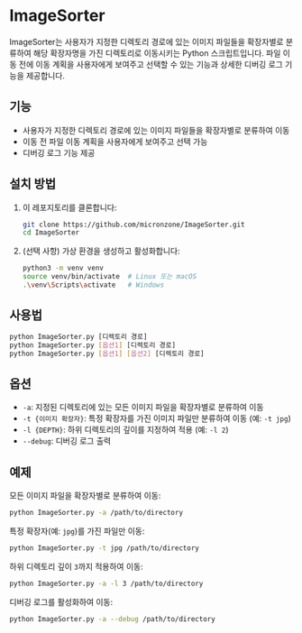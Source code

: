 # ImageSorter

ImageSorter는 사용자가 지정한 디렉토리 경로에 있는 이미지 파일들을 확장자별로 분류하여 해당 확장자명을 가진 디렉토리로 이동시키는 Python 스크립트입니다. 파일 이동 전에 이동 계획을 사용자에게 보여주고 선택할 수 있는 기능과 상세한 디버깅 로그 기능을 제공합니다.

## 기능
- 사용자가 지정한 디렉토리 경로에 있는 이미지 파일들을 확장자별로 분류하여 이동
- 이동 전 파일 이동 계획을 사용자에게 보여주고 선택 가능
- 디버깅 로그 기능 제공

## 설치 방법

1. 이 레포지토리를 클론합니다:
    ```sh
    git clone https://github.com/micronzone/ImageSorter.git
    cd ImageSorter
    ```

2. (선택 사항) 가상 환경을 생성하고 활성화합니다:
    ```sh
    python3 -m venv venv
    source venv/bin/activate  # Linux 또는 macOS
    .\venv\Scripts\activate   # Windows
    ```

## 사용법
```bash
python ImageSorter.py [디렉토리 경로]
python ImageSorter.py [옵션1] [디렉토리 경로]
python ImageSorter.py [옵션1] [옵션2] [디렉토리 경로]
```

## 옵션
- `-a`: 지정된 디렉토리에 있는 모든 이미지 파일을 확장자별로 분류하여 이동
- `-t {이미지 확장자}`: 특정 확장자를 가진 이미지 파일만 분류하여 이동 (예: `-t jpg`)
- `-l {DEPTH}`: 하위 디렉토리의 깊이를 지정하여 적용 (예: `-l 2`)
- `--debug`: 디버깅 로그 출력

## 예제

모든 이미지 파일을 확장자별로 분류하여 이동:

```sh
python ImageSorter.py -a /path/to/directory

```

특정 확장자(예: `jpg`)를 가진 파일만 이동:
```sh
python ImageSorter.py -t jpg /path/to/directory

```

하위 디렉토리 깊이 `3`까지 적용하여 이동:
```sh
python ImageSorter.py -a -l 3 /path/to/directory

```

디버깅 로그를 활성화하여 이동:
```sh
python ImageSorter.py -a --debug /path/to/directory

```


